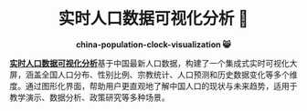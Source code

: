 <h1 align="center">
  实时人口数据可视化分析 🦖
</h1>

<p align="center">
  <strong>china-population-clock-visualization 😸</strong>
</p>

<p align="left">
  <strong><a href="https://cpc.meteor.qzz.io/">实时人口数据可视化分析</a></strong>基于中国最新人口数据，构建了一个集成式实时可视化大屏，涵盖全国人口分布、性别比例、宗教统计、人口预测和历史数据变化等多个维度。通过图形化界面，帮助用户更直观地了解中国人口的现状与未来趋势，适用于教学演示、数据分析、政策研究等多种场景。
</p>
